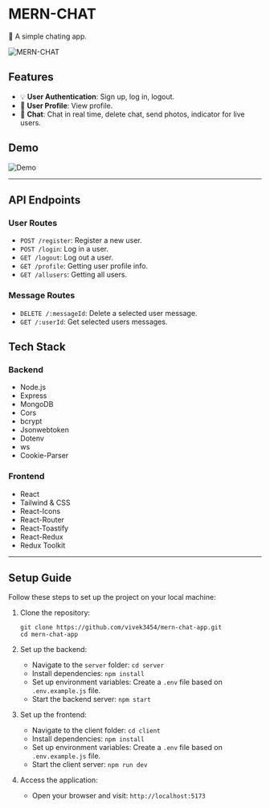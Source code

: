 # MERN-CHAT

🚀 A simple chating app.

![MERN-CHAT](https://res.cloudinary.com/dtoeixvno/image/upload/v1697532482/r11j7z5spzu8b4aezx8t.png)

## Features

- 💡 **User Authentication**: Sign up, log in, logout.
- 🙋 **User Profile**: View profile.
- 🙋 **Chat**:  Chat in real time, delete chat, send photos, indicator for live users.

## Demo

![Demo](https://mern-chat-app-puce.vercel.app/)

---

## API Endpoints

### User Routes

- `POST /register`: Register a new user.
- `POST /login`: Log in a user.
- `GET /logout`: Log out a user.
- `GET /profile`: Getting user profile info.
- `GET /allusers`: Getting all users.

### Message Routes

- `DELETE /:messageId`: Delete a selected user message.
- `GET /:userId`: Get selected users messages.

## Tech Stack

### Backend

- Node.js
- Express
- MongoDB
- Cors
- bcrypt
- Jsonwebtoken
- Dotenv
- ws
- Cookie-Parser

### Frontend

- React
- Tailwind & CSS
- React-Icons
- React-Router
- React-Toastify
- React-Redux
- Redux Toolkit

---

## Setup Guide

Follow these steps to set up the project on your local machine:

1. Clone the repository:
   ```
   git clone https://github.com/vivek3454/mern-chat-app.git
   cd mern-chat-app
   ```

2. Set up the backend:
   - Navigate to the `server` folder: `cd server`
   - Install dependencies: `npm install`
   - Set up environment variables: Create a `.env` file based on `.env.example.js` file.
   - Start the backend server: `npm start`

3. Set up the frontend:
   - Navigate to the client folder: `cd client`
   - Install dependencies: `npm install`
   - Set up environment variables: Create a `.env` file based on `.env.example.js` file.
   - Start the client server: `npm run dev`

4. Access the application:
   - Open your browser and visit: `http://localhost:5173`